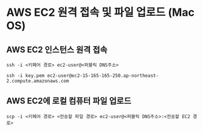 # AWS EC2 원격 접속 및 파일 업로드 (Mac OS)

## AWS EC2 인스턴스 원격 접속

```
ssh -i <키페어 경로> ec2-user@<퍼블릭 DNS주소>
```
```
ssh -i key.pem ec2-user@ec2-15-165-165-250.ap-northeast-2.compute.amazonaws.com 
```

## AWS EC2에 로컬 컴퓨터 파일 업로드

```
scp -i <키페어 경로> <전송할 파일 경로> ec2-user@<퍼블릭 DNS주소>:<전송할 EC2 경로>
```

